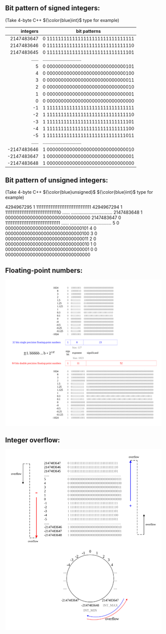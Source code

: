 ## Bit pattern of signed integers:

(Take 4-byte C++ ${\color{blue}int}$ type for example)

|   integers  |           bit patterns            |
|     ---:    |                ---                |
|  2147483647 | 0 1111111111111111111111111111111 |
|  2147483646 | 0 1111111111111111111111111111110 |
|  2147483645 | 0 1111111111111111111111111111101 |
|      ...... | ................................. |
|           5 | 0 0000000000000000000000000000101 |
|           4 | 0 0000000000000000000000000000100 |
|           3 | 0 0000000000000000000000000000011 |
|           2 | 0 0000000000000000000000000000010 |
|           1 | 0 0000000000000000000000000000001 |
|           0 | 0 0000000000000000000000000000000 |
|          -1 | 1 1111111111111111111111111111111 |
|          -2 | 1 1111111111111111111111111111110 |
|          -3 | 1 1111111111111111111111111111101 |
|          -4 | 1 1111111111111111111111111111100 |
|          -5 | 1 1111111111111111111111111111011 |
|      ...... | ................................. |
| -2147483646 | 1 0000000000000000000000000000010 |
| -2147483647 | 1 0000000000000000000000000000001 |
| -2147483648 | 1 0000000000000000000000000000000 |

## Bit pattern of unsigned integers:

(Take 4-byte C++ ${\color{blue}unsigned}$ ${\color{blue}int}$ type for example)

4294967295           1 1111111111111111111111111111111
4294967294           1 1111111111111111111111111111110
    ......           .................................
2147483648           1 0000000000000000000000000000000
2147483647           0 1111111111111111111111111111111
    ......           .................................
         5           0 0000000000000000000000000000101
         4           0 0000000000000000000000000000100
         3           0 0000000000000000000000000000011
         2           0 0000000000000000000000000000010
         1           0 0000000000000000000000000000001
         0           0 0000000000000000000000000000000

## Floating-point numbers:

![floating-point numbers](/Images/computer_system/floating_point_numbers.svg)

## Integer overflow:

![integer overflow](/Images/computer_system/integer_overflow.svg)
